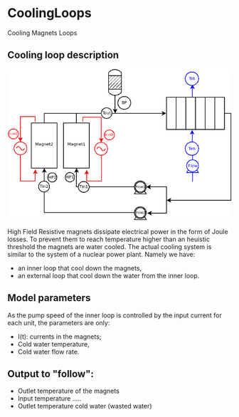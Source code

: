 # CoolingLoops
Cooling Magnets Loops

## Cooling loop description

![Alt text](figures/Hydraulics.png?raw=true "Schematic Magnet Cooling system")

High Field Resistive magnets dissipate electrical power in the form of Joule losses.
To prevent them to reach temperature higher than an heuistic threshold the magnets
are water cooled. The actual cooling system is similar to the system of a nuclear power
plant. Namely we have:

* an inner loop that cool down the magnets,
* an external loop that cool down the water from the inner loop.

## Model parameters

As the pump speed of the inner loop is controlled by the input current for each unit,
the parameters are only:

* I(t): currents in the magnets; 
* Cold water temperature,
* Cold water flow rate.

## Output to "follow":

* Outlet temperature of the magnets
* Input temperature .....
* Outlet temperature cold water (wasted water)